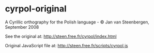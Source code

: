 # cyrpol-original
A Cyrillic orthography for the Polish language - © Jan van Steenbergen, September 2008

See the original at: http://steen.free.fr/cyrpol/index.html

Original JavaScript file at: http://steen.free.fr/scripts/cyrpol.js
